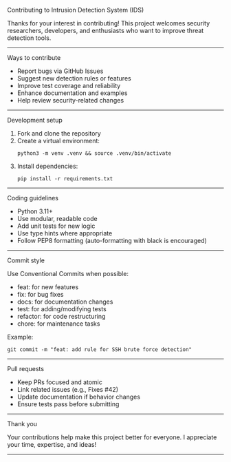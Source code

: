 Contributing to Intrusion Detection System (IDS)

Thanks for your interest in contributing! This project welcomes security researchers, developers, and enthusiasts who want to improve threat detection tools.

---

Ways to contribute

- Report bugs via GitHub Issues
- Suggest new detection rules or features
- Improve test coverage and reliability
- Enhance documentation and examples
- Help review security-related changes

---

Development setup

1. Fork and clone the repository
2. Create a virtual environment:
   ```
   python3 -m venv .venv && source .venv/bin/activate
   ```
3. Install dependencies:
   ```
   pip install -r requirements.txt
   ```

---

Coding guidelines

- Python 3.11+
- Use modular, readable code
- Add unit tests for new logic
- Use type hints where appropriate
- Follow PEP8 formatting (auto-formatting with black is encouraged)

---

Commit style

Use Conventional Commits when possible:

- feat: for new features
- fix: for bug fixes
- docs: for documentation changes
- test: for adding/modifying tests
- refactor: for code restructuring
- chore: for maintenance tasks

Example:
```
git commit -m "feat: add rule for SSH brute force detection"
```

---

Pull requests

- Keep PRs focused and atomic
- Link related issues (e.g., Fixes #42)
- Update documentation if behavior changes
- Ensure tests pass before submitting

---

Thank you

Your contributions help make this project better for everyone. I appreciate your time, expertise, and ideas!


---